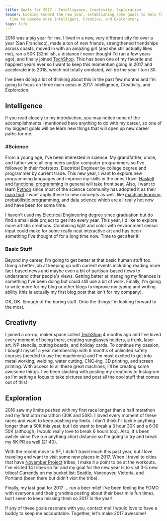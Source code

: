 ```yaml
---
title: Goals for 2017 - Intelligence, Creativity, Exploration
teaser: Looking toward the new year, establishing some goals to help focus my
  time to become more Intelligent, Creative, and Exploratory.
tags: life
---
```


2016 was a big year for me. I lived in a new, very different city for over a
year (San Francisco), made a ton of new friends, strengthened friendships across
coasts, moved in with an amazing girl (and she still actually likes me), ran a
50K (32mi ish, a distance I never thought I'd run a few years ago), and finally
joined [TechShop]. This has been one of my favorite and happiest years ever so I
want to keep this momentum going in 2017 and accelerate into 2018, which not
totally unrelated, will be the year I turn 30.

I've been doing a lot of thinking about this in the past few months and I'm
going to focus on three main areas in 2017: Intelligence, Creativity, and
Exploration.

## Intelligence

If you read closely to my introduction, you may notice none of the
accomplishments I mentioned have anything to do with my career, so one of my
biggest goals will be learn new things that will open up new career paths for
me.

### #Science

From a young age, I've been interested in science. My grandfather, uncle, and
father were all engineers and/or computer programmers so I've followed in their
footsteps, Electrical Engineer by college degree and programmer by current
trade. This new year, I want to explore new programming languages and improve my
skills in the ones I love. [Haskell] and [functional programming] in general
will take front seat. Also, I want to learn [Python] since most of the science
community has adopted it as their [main tool]. I want apply these to new
concepts as well, like [machine learning], [probabilistic programming], and
[data science] which are all really hot now and have been for some time.

I haven't used my Electrical Engineering degree since graduation but do find a
small side project to get into every year. This year, I'd like to explore more
artistic creations. Combining light and color with environment sensor input
could make for some really neat interactive art and has been something I've
thought of for a long time now. Time to get after it!

[Haskell]: https://www.haskell.org
[functional programming]: https://en.wikipedia.org/wiki/Functional_programming
[Python]: https://www.python.org
[main tool]: https://www.scipy.org
[machine learning]: https://en.wikipedia.org/wiki/Machine_learning
[probabilistic programming]: https://en.wikipedia.org/wiki/Probabilistic_programming_language
[data science]: https://en.wikipedia.org/wiki/Data_science

### Basic Stuff

Beyond my career, I'm going to get better at that basic human stuff too. Doing a
better job at keeping up with current events including reading more fact-based
news and maybe even a bit of partisan-based news to understand other people's
views. Getting better at managing my finances is something I've been doing but
could still use a bit of work. Finally, I'm going to write more for my blog or
other blogs to improve my typing and writing ability (this is actually my first
blog post that isn't for my company).

OK, OK. Enough of the boring stuff. Onto the things I'm looking forward to the
most.

## Creativity

I joined a co-op, maker space called [TechShop] 4 months ago and I've loved
every moment of being there, creating sunglasses holders, a trunk, laser art, NP
stencils, cutting boards, and holiday cards. To continue my passion, I bought
myself a year membership with 6 months of unlimited safety courses (needed to
use the machinery) and I'm most excited to get into metal working, welding,
water cutting, CNC-ing, 3D printing, and screen printing. With access to all
these great machines, I'll be creating some awesome things. I've been slacking
with posting my creations to Instagram so I'm setting a focus to take pictures
and post all the cool stuff that comes out of this!

[TechShop]: http://www.techshop.ws

## Exploration

2016 saw my limits pushed with my first race longer than a half marathon and my
first ultra marathon (30K and 50K). I loved every moment of these races and want
to keep pushing my limits. I don't think I'll tackle anything longer than a 50K
this year, but I do want to break a 3 hour 30K and a 6:30 50K (although, I would
really love to break 6 hours too). Also, it's been awhile since I've run
anything short distance so I'm going to try and break my 5K PR as well (21:40).

With the recent move to SF, I didn't travel much this past year, but I love
traveling and want to visit some new places in 2017. When I travel to cities
that have [November Project] tribes, I make it a point to be at the workouts.
I've visited 14 tribes so far and my goal for the new year is to visit 3-5 new
tribes! Currently on my bucket list: Seattle, Vancouver, Victoria, and Portland
(been there but didn't visit the tribe).

[November Project]: http://november-project.com

Finally, my last goal for 2017 ... run a beer mile! I've been feeling the FOMO
with everyone and their grandma posting about their beer mile fun times, but I
seem to keep missing them so 2017 is the year!

If any of these goals resonate with you, contact me! I would love to have a
buddy to keep me accountable. Together, let's make 2017 awesome!
